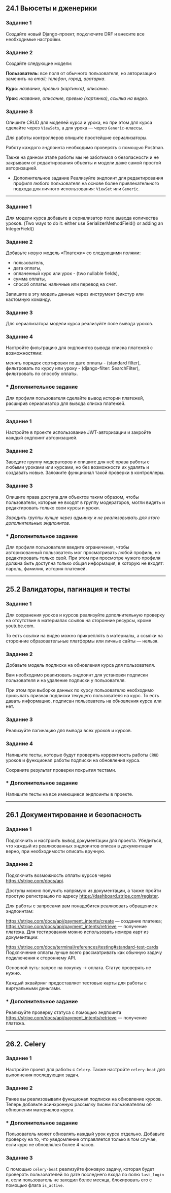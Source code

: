 24.1 Вьюсеты и дженерики
----------------------------------------------------------------

### Задание 1

Создайте новый Django-проект, подключите DRF и внесите все необходимые настройки.

### Задание 2

Создайте следующие модели:

**Пользователь**:
все поля от обычного пользователя, но авторизацию заменить на _email_;
_телефон_, _город_, _аватарка_.

**Курс**:
_название_, _превью (картинка)_, _описание_.

**Урок**:
_название_, _описание_, _превью (картинка)_, _ссылка на видео_.

### Задание 3

Опишите CRUD для моделей курса и урока, но при этом для курса сделайте через `ViewSets`, а для урока — через `Generic`-классы.

Для работы контроллеров опишите простейшие сериализаторы.

Работу каждого эндпоинта необходимо проверять с помощью Postman.

Также на данном этапе работы мы не заботимся о безопасности и не закрываем от редактирования объекты и модели даже самой простой авторизацией.

* Дополнительное задание
Реализуйте эндпоинт для редактирования профиля любого пользователя на основе более привлекательного подхода для личного использования: `ViewSet` или `Generic`.
----------------------------------------------------------------

### Задание 1

Для модели курса добавьте в сериализатор поле вывода количества уроков.
(Two ways to do it: either use SerializerMethodField() or adding an IntegerField() 

### Задание 2

Добавьте новую модель «Платежи» со следующими полями:

* пользователь,
* дата оплаты,
* оплаченный курс или урок - (two nullable fields),
* сумма оплаты,
* способ оплаты: наличные или перевод на счет.

Запишите в эту модель данные через инструмент фикстур или кастомную команду.

### Задание 3

Для сериализатора модели курса реализуйте поле вывода уроков.

### Задание 4

Настройте фильтрацию для эндпоинтов вывода списка платежей с возможностями:

менять порядок сортировки по дате оплаты - (standard filter),
фильтровать по курсу или уроку - (django-filter: SearchFilter),
фильтровать по способу оплаты.

### * Дополнительное задание

Для профиля пользователя сделайте вывод истории платежей, расширив сериализатор для вывода списка платежей.

----------------------------------------------------------------
### Задание 1

Настройте в проекте использование JWT-авторизации и закройте каждый эндпоинт авторизацией.

### Задание 2

Заведите группу модераторов и опишите для неё права работы с любыми уроками или курсами, но без возможности их удалять и создавать новые. Заложите функционал такой проверки в контроллеры.

### Задание 3

Опишите права доступа для объектов таким образом, чтобы пользователи, которые не входят в группу модераторов, могли видеть и редактировать только свои курсы и уроки.

_Заводить группы лучше через админку и не реализовывать для этого дополнительных эндпоинтов._

### * Дополнительное задание

Для профиля пользователя введите ограничения, чтобы авторизованный пользователь мог просматривать любой профиль, но редактировать только свой. При этом при просмотре чужого профиля должна быть доступна только общая информация, в которую не входят: пароль, фамилия, история платежей.

----------------------------------------------------------------
25.2 Валидаторы, пагинация и тесты
----------------------------------------------------------------
### Задание 1
Для сохранения уроков и курсов реализуйте дополнительную проверку на отсутствие в материалах ссылок на сторонние ресурсы, кроме youtube.com.

То есть ссылки на видео можно прикреплять в материалы, а ссылки на сторонние образовательные платформы или личные сайты — нельзя.

### Задание 2
Добавьте модель подписки на обновления курса для пользователя.

Вам необходимо реализовать эндпоинт для установки подписки пользователя и на удаление подписки у пользователя.

При этом при выборке данных по курсу пользователю необходимо присылать признак подписки текущего пользователя на курс. То есть давать информацию, подписан пользователь на обновления курса или нет.

### Задание 3
Реализуйте пагинацию для вывода всех уроков и курсов.

### Задание 4
Напишите тесты, которые будут проверять корректность работы `CRUD` уроков и функционал работы подписки на обновления курса.

Сохраните результат проверки покрытия тестами.

### * Дополнительное задание
Напишите тесты на все имеющиеся эндпоинты в проекте.

--------------------------------------------------------
26.1 Документирование и безопасность
------------------------------------------------
### Задание 1
Подключить и настроить вывод документации для проекта. Убедиться, что каждый из реализованных эндпоинтов описан в документации верно, при необходимости описать вручную.

### Задание 2
Подключить возможность оплаты курсов через https://stripe.com/docs/api.

Доступы можно получить напрямую из документации, а также пройти простую регистрацию по адресу https://dashboard.stripe.com/register.

Для работы с запросами вам понадобится реализовать обращение к эндпоинтам:

https://stripe.com/docs/api/payment_intents/create — создание платежа;
https://stripe.com/docs/api/payment_intents/retrieve — получение платежа.
Для тестирования можно использовать номера карт из документации:

https://stripe.com/docs/terminal/references/testing#standard-test-cards
Подключение оплаты лучше всего рассматривать как обычную задачу подключения к стороннему API.

Основной путь: запрос на покупку → оплата. Статус проверять не нужно.

Каждый эквайринг предоставляет тестовые карты для работы с виртуальными деньгами.

### * Дополнительное задание
Реализуйте проверку статуса с помощью эндпоинта https://stripe.com/docs/api/payment_intents/retrieve — получение платежа.

----------------------------------------------------------------
26.2. Celery
----------------------------------------------------------------
### Задание 1
Настройте проект для работы с `Celery`. Также настройте `celery-beat` для выполнения последующих задач.

### Задание 2
Ранее вы реализовывали функционал подписки на обновление курсов. Теперь добавьте асинхронную рассылку писем пользователям об обновлении материалов курса.

### * Дополнительное задание
Пользователь может обновлять каждый урок курса отдельно. Добавьте проверку на то, что уведомление отправляется только в том случае, если курс не обновлялся более 4 часов.

### Задание 3
С помощью `celery-beat` реализуйте фоновую задачу, которая будет проверять пользователей по дате последнего входа по полю 
`last_login` и, если пользователь не заходил более месяца, блокировать его с помощью флага `is_active`.